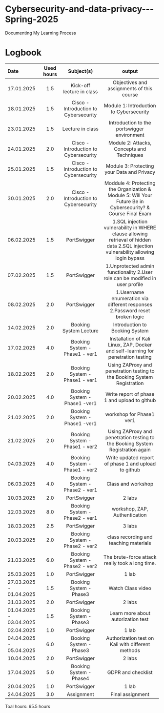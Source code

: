# Cybersecurity-and-data-privacy---Spring-2025
Documenting My Learning Process

# Logbook


| Date  | Used hours | Subject(s) |  output |
| :---         |     :---:      |     :---:      |     :---:      |
| 17.01.2025 | 1.5 | Kick-off lecture in class  | Objectives and assignments of this course  |
| 18.01.2025 | 1.5 | Cisco - Introduction to Cybersecurity | Module 1: Introduction to Cybersecurity|
| 23.01.2025 | 1.5 | Lecture in class  | Introduction to the portswigger environment |
| 24.01.2025 | 2.0 | Cisco - Introduction to Cybersecurity  | Module 2: Attacks, Concepts and Techniques |
| 25.01.2025 | 1.5 | Cisco - Introduction to Cybersecurity  | Module 3: Protecting your Data and Privacy |
| 30.01.2025 | 2.0 | Cisco - Introduction to Cybersecurity  | Moddule 4: Protecting the Organization & Module 5: Will Your Future Be in Cybersecurity? & Course Final Exam |
| 06.02.2025 | 1.5 | PortSwigger  | 1.SQL injection vulnerability in WHERE clause allowing retrieval of hidden data 2.SQL injection vulnerability allowing login bypass   |
| 07.02.2025 | 1.5 | PortSwigger  | 1.Unprotected admin functionality 2.User role can be modified in user profile   |
| 08.02.2025 | 2.0 | PortSwigger  | 1.Username enumeration via different responses 2.Password reset broken logic   |
| 14.02.2025 | 2.0 | Booking System Lecture  | Introduction to Booking System   |
| 17.02.2025 | 4.0 | Booking System - Phase1 - ver1  |  Installation of Kali Linux, ZAP, Docker and self-learning for penetration testing |
| 18.02.2025 | 2.0 | Booking System - Phase1 - ver1 |  Using ZAProxy and penetration testing to the Booking System Registration |
| 20.02.2025 | 4.0 | Booking System - Phase1 -ver1 |  Write report of phase 1 and upload to github |
| 21.02.2025 | 2.0 | Booking System - Phase1 -ver1 |  workshop for Phase1 ver1 |
| 21.02.2025 | 2.0 | Booking System - Phase1 - ver2 |  Using ZAProxy and penetration testing to the Booking System Registration again |
| 04.03.2025 | 4.0 | Booking System - Phase1 - ver2 |  Write updated report of phase 1 and upload to github |
| 06.03.2025 | 4.0 | Booking System - Phase2 - ver1  | Class and workshop |
| 10.03.2025 | 2.0 | PortSwigger  | 2 labs |
| 12.03.2025 | 8.0 | Booking System - Phase2 - ver1  | workshop, ZAP, Authentication |
| 18.03.2025 | 2.5 | PortSwigger  | 3 labs |
| 20.03.2025 | 2.0 | Booking System - Phase2 - ver2  | class recording and teaching materials |
| 21.03.2025 | 6.0 | Booking System - Phase2 - ver2  | The brute-force attack really took a long time. |
| 25.03.2025 | 1.0 | PortSwigger  | 1 lab |
| 27.03.2025 - 01.04.2025 | 1.5 | Booking System - Phase3  | Watch Class video |
| 31.03.2025 | 2.0 | PortSwigger  | 2 labs |
| 01.04.2025 - 03.04.2025 | 1.5 | Booking System - Phase3  | Learn more about autorization test |
| 02.04.2025 | 1.0 | PortSwigger  | 1 lab |
| 04.04.2025 - 05.04.2025 | 6.0 | Booking System - Phase3  | Authorization test on Kali with different methods |
| 10.04.2025 | 2.0 | PortSwigger  | 2 labs |
| 17.04.2025 | 5.0 | Booking System - Phase4  | GDPR and checklist |
| 20.04.2025 | 1.0 | PortSwigger  | 1 lab |
| 24.04.2025 | 3.0 | Assignment  | Final assignment |


Toal hours: 65.5 hours
